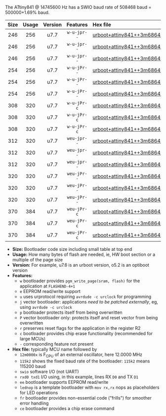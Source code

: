 The ATtiny841 @ 14745600 Hz has a SWIO baud rate of 508468 baud = 500000+1.69% baud.

|Size|Usage|Version|Features|Hex file|
|:-:|:-:|:-:|:-:|:--|
|246|256|u7.7|`w-u-jpr--`|[urboot+attiny841++3m6864x++125k0_swio_rxa2_txa1_lednop.hex](https://raw.githubusercontent.com/stefanrueger/urboot.hex/main/mcus/attiny841/external_oscillator/fcpu++3m6864_Hz/br++125k0_bps/urboot+attiny841++3m6864x++125k0_swio_rxa2_txa1_lednop.hex)|
|246|256|u7.7|`w-u-jpr--`|[urboot+attiny841++3m6864x++125k0_swio_rxa4_txa5_lednop.hex](https://raw.githubusercontent.com/stefanrueger/urboot.hex/main/mcus/attiny841/external_oscillator/fcpu++3m6864_Hz/br++125k0_bps/urboot+attiny841++3m6864x++125k0_swio_rxa4_txa5_lednop.hex)|
|246|256|u7.7|`w-u-jpr--`|[urboot+attiny841++3m6864x++125k0_swio_rxb2_txa7_lednop.hex](https://raw.githubusercontent.com/stefanrueger/urboot.hex/main/mcus/attiny841/external_oscillator/fcpu++3m6864_Hz/br++125k0_bps/urboot+attiny841++3m6864x++125k0_swio_rxb2_txa7_lednop.hex)|
|254|256|u7.7|`w-u-jPr--`|[urboot+attiny841++3m6864x++125k0_swio_rxa2_txa1.hex](https://raw.githubusercontent.com/stefanrueger/urboot.hex/main/mcus/attiny841/external_oscillator/fcpu++3m6864_Hz/br++125k0_bps/urboot+attiny841++3m6864x++125k0_swio_rxa2_txa1.hex)|
|254|256|u7.7|`w-u-jPr--`|[urboot+attiny841++3m6864x++125k0_swio_rxa4_txa5.hex](https://raw.githubusercontent.com/stefanrueger/urboot.hex/main/mcus/attiny841/external_oscillator/fcpu++3m6864_Hz/br++125k0_bps/urboot+attiny841++3m6864x++125k0_swio_rxa4_txa5.hex)|
|254|256|u7.7|`w-u-jPr--`|[urboot+attiny841++3m6864x++125k0_swio_rxb2_txa7.hex](https://raw.githubusercontent.com/stefanrueger/urboot.hex/main/mcus/attiny841/external_oscillator/fcpu++3m6864_Hz/br++125k0_bps/urboot+attiny841++3m6864x++125k0_swio_rxb2_txa7.hex)|
|308|320|u7.7|`w-u-jPr-c`|[urboot+attiny841++3m6864x++125k0_swio_rxa2_txa1_lednop_fr_ce.hex](https://raw.githubusercontent.com/stefanrueger/urboot.hex/main/mcus/attiny841/external_oscillator/fcpu++3m6864_Hz/br++125k0_bps/urboot+attiny841++3m6864x++125k0_swio_rxa2_txa1_lednop_fr_ce.hex)|
|308|320|u7.7|`w-u-jPr-c`|[urboot+attiny841++3m6864x++125k0_swio_rxa4_txa5_lednop_fr_ce.hex](https://raw.githubusercontent.com/stefanrueger/urboot.hex/main/mcus/attiny841/external_oscillator/fcpu++3m6864_Hz/br++125k0_bps/urboot+attiny841++3m6864x++125k0_swio_rxa4_txa5_lednop_fr_ce.hex)|
|308|320|u7.7|`w-u-jPr-c`|[urboot+attiny841++3m6864x++125k0_swio_rxb2_txa7_lednop_fr_ce.hex](https://raw.githubusercontent.com/stefanrueger/urboot.hex/main/mcus/attiny841/external_oscillator/fcpu++3m6864_Hz/br++125k0_bps/urboot+attiny841++3m6864x++125k0_swio_rxb2_txa7_lednop_fr_ce.hex)|
|312|320|u7.7|`weu-jpr--`|[urboot+attiny841++3m6864x++125k0_swio_rxa2_txa1_ee_lednop.hex](https://raw.githubusercontent.com/stefanrueger/urboot.hex/main/mcus/attiny841/external_oscillator/fcpu++3m6864_Hz/br++125k0_bps/urboot+attiny841++3m6864x++125k0_swio_rxa2_txa1_ee_lednop.hex)|
|312|320|u7.7|`weu-jpr--`|[urboot+attiny841++3m6864x++125k0_swio_rxa4_txa5_ee_lednop.hex](https://raw.githubusercontent.com/stefanrueger/urboot.hex/main/mcus/attiny841/external_oscillator/fcpu++3m6864_Hz/br++125k0_bps/urboot+attiny841++3m6864x++125k0_swio_rxa4_txa5_ee_lednop.hex)|
|312|320|u7.7|`weu-jpr--`|[urboot+attiny841++3m6864x++125k0_swio_rxb2_txa7_ee_lednop.hex](https://raw.githubusercontent.com/stefanrueger/urboot.hex/main/mcus/attiny841/external_oscillator/fcpu++3m6864_Hz/br++125k0_bps/urboot+attiny841++3m6864x++125k0_swio_rxb2_txa7_ee_lednop.hex)|
|320|320|u7.7|`weu-jPr--`|[urboot+attiny841++3m6864x++125k0_swio_rxa2_txa1_ee.hex](https://raw.githubusercontent.com/stefanrueger/urboot.hex/main/mcus/attiny841/external_oscillator/fcpu++3m6864_Hz/br++125k0_bps/urboot+attiny841++3m6864x++125k0_swio_rxa2_txa1_ee.hex)|
|320|320|u7.7|`weu-jPr--`|[urboot+attiny841++3m6864x++125k0_swio_rxa4_txa5_ee.hex](https://raw.githubusercontent.com/stefanrueger/urboot.hex/main/mcus/attiny841/external_oscillator/fcpu++3m6864_Hz/br++125k0_bps/urboot+attiny841++3m6864x++125k0_swio_rxa4_txa5_ee.hex)|
|320|320|u7.7|`weu-jPr--`|[urboot+attiny841++3m6864x++125k0_swio_rxb2_txa7_ee.hex](https://raw.githubusercontent.com/stefanrueger/urboot.hex/main/mcus/attiny841/external_oscillator/fcpu++3m6864_Hz/br++125k0_bps/urboot+attiny841++3m6864x++125k0_swio_rxb2_txa7_ee.hex)|
|370|384|u7.7|`weu-jPr-c`|[urboot+attiny841++3m6864x++125k0_swio_rxa2_txa1_ee_lednop_fr_ce.hex](https://raw.githubusercontent.com/stefanrueger/urboot.hex/main/mcus/attiny841/external_oscillator/fcpu++3m6864_Hz/br++125k0_bps/urboot+attiny841++3m6864x++125k0_swio_rxa2_txa1_ee_lednop_fr_ce.hex)|
|370|384|u7.7|`weu-jPr-c`|[urboot+attiny841++3m6864x++125k0_swio_rxa4_txa5_ee_lednop_fr_ce.hex](https://raw.githubusercontent.com/stefanrueger/urboot.hex/main/mcus/attiny841/external_oscillator/fcpu++3m6864_Hz/br++125k0_bps/urboot+attiny841++3m6864x++125k0_swio_rxa4_txa5_ee_lednop_fr_ce.hex)|
|370|384|u7.7|`weu-jPr-c`|[urboot+attiny841++3m6864x++125k0_swio_rxb2_txa7_ee_lednop_fr_ce.hex](https://raw.githubusercontent.com/stefanrueger/urboot.hex/main/mcus/attiny841/external_oscillator/fcpu++3m6864_Hz/br++125k0_bps/urboot+attiny841++3m6864x++125k0_swio_rxb2_txa7_ee_lednop_fr_ce.hex)|

- **Size:** Bootloader code size including small table at top end
- **Usage:** How many bytes of flash are needed, ie, HW boot section or a multiple of the page size
- **Version:** For example, u7.6 is an urboot version, o5.2 is an optiboot version
- **Features:**
  + `w` bootloader provides `pgm_write_page(sram, flash)` for the application at `FLASHEND-4+1`
  + `e` EEPROM read/write support
  + `u` uses urprotocol requiring `avrdude -c urclock` for programming
  + `j` vector bootloader: applications *need to be patched externally*, eg, using `avrdude -c urclock`
  + `p` bootloader protects itself from being overwritten
  + `P` vector bootloader only: protects itself and reset vector from being overwritten
  + `r` preserves reset flags for the application in the register R2
  + `c` bootloader provides chip erase functionality (recommended for large MCUs)
  + `-` corresponding feature not present
- **Hex file:** typically MCU name followed by
  + `12m0000x` is F<sub>CPU</sub> of an external oscillator, here 12.0000 MHz
  + `115k2` shows the fixed baud rate of the bootloader: `115k2` means 115200 baud
  + `swio` software I/O (not UART)
  + `rxd0 txd1` I/O using, in this example, lines RX `D0` and TX `D1`
  + `ee` bootloader supports EEPROM read/write
  + `lednop` is a template bootloader with `mov rx,rx` nops as placeholders for LED operations
  + `fr` bootloader provides non-essential code ("frills") for smoother error handling
  + `ce` bootloader provides a chip erase command
